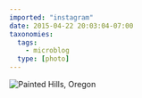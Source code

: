 ```yaml
---
imported: "instagram"
date: 2015-04-22 20:03:04-07:00
taxonomies:
  tags:
    - microblog
  type: [photo]
---
```

![Painted Hills, Oregon](/media/images/photos/2015/04/b928556f85d4d19dd9415173b265f1a6.jpg)

